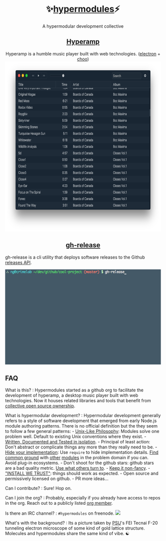 <h1 align="center">✨<a href="https://github.com/hypermodules">hypermodules</a>⚡️</h1>

<div align="center">A hypermodular development collective</div>

<h2 align="center"><a href="https://github.com/hypermodules/hyperamp">Hyperamp</a></h2>

<div align="center">Hyperamp is a humble music player built with web technologies.  (<a href="http://electron.atom.io">electron</a> + <a href="https://choo.io">choo</a>)</div>

<div align="center"><img src="/static/hyperamp-1x.png" srcset="/static/hyperamp-2x.png 2x" height="548" /></div>

<h2 align="center"><a href="https://github.com/hypermodules/gh-release">gh-release</a></h2>

gh-release is a cli utility that deploys software releases to the Github <a href="https://developer.github.com/v3/repos/releases/">releases API</a>.

<div align="center"><img src="/static/gh-release.gif" height="307" /></div>

## FAQ

What is this?
:   Hypermodules started as a github org to facilitate the development of hyperamp, a desktop music player built with web technologies.  Now it houses related libraries and tools that benefit from [collective open source ownership](https://twitter.com/zeke/status/826504522679791616).

What is hypermodular development?
:  Hypermodular development generally refers to a style of software development that emerged from early Node.js module authoring patterns.  There is no official definition but the they seem to follow a few general patterns:
    - [Unix-Like Philosophy](http://substack.net/many_things): Modules solve one problem well.  Default to existing Unix conventions where they exist.
    - [Written, Documented and Tested in isolation](https://gist.github.com/substack/68f8d502be42d5cd4942#gistcomment-1365106).
    - Principal of least action: Don't abstract or complicate things any more than they really need to be.
    - [Hide your implementation](https://opbeat.com/community/posts/hypermodular-development-by-mathias-buus/): Use `require` to hide implementation details.  [Find common ground](https://github.com/maxogden/abstract-blob-store) with [other](https://github.com/juliangruber/abstract-random-access) [modules](https://github.com/Level/abstract-leveldown) in the problem domain if you can.  Avoid plug-in ecosystems.
    - Don't shoot for the github stars: github stars are a bad quality metric.  [Use what others turn to](http://node-modules.com/?u=bcomnes).
    - [Keep it non-fancy](https://github.com/yoshuawuyts/tiny-guide-to-non-fancy-node).
    - ["INSTALL WE TRUST"](http://module.party): things should work as expected.
    - Open source and permissively licensed on github.
    - PR more ideas...

Can I contribute?
:   Sure!  Hop on.

Can I join the org?
:   Probably, especially if you already have access to repos in the org.  Reach out to a publicly listed [org member](https://github.com/orgs/hypermodules/people).

Is there an IRC channel?
:   `#hypermodules` on freenode.
    <a href="https://www.irccloud.com/invite?channel=%23hypermodules&amp;hostname=irc.freenode.net&amp;port=6697&amp;ssl=1" target="_blank"><img src="https://img.shields.io/badge/IRC-%23hypermodules-1e72ff.svg?style=flat-square"  height="20"></a>

What's with the background?
:    Its a picture taken by [PSU](https://www.pdx.edu/cemn/)'s FEI Tecnai F-20 tunneling electron microscope of some kind of gold lattice structure.  Molecules and hypermodules share the same kind of vibe. ☯
